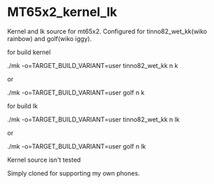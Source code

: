 # MT65x2_kernel_lk

Kernel and lk source for mt65x2. Configured for tinno82_wet_kk(wiko rainbow) and golf(wiko iggy).

for build kernel

./mk -o=TARGET_BUILD_VARIANT=user tinno82_wet_kk n k

or

./mk -o=TARGET_BUILD_VARIANT=user golf n k

for build lk

./mk -o=TARGET_BUILD_VARIANT=user tinno82_wet_kk n lk

or

./mk -o=TARGET_BUILD_VARIANT=user golf n lk

Kernel source isn't tested

Simply cloned for supporting my own phones.

